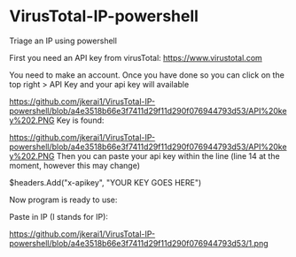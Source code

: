 # VirusTotal-IP-powershell
Triage an IP using powershell

First you need an API key from virusTotal: https://www.virustotal.com

You need to make an account. Once you have done so you can click on the top right > API Key and your api key will available


https://github.com/jkerai1/VirusTotal-IP-powershell/blob/a4e3518b66e3f7411d29f11d290f076944793d53/API%20key%202.PNG
Key is found:

https://github.com/jkerai1/VirusTotal-IP-powershell/blob/a4e3518b66e3f7411d29f11d290f076944793d53/API%20key%202.PNG
Then you can paste your api key within the line (line 14 at the moment, however this may change)


$headers.Add("x-apikey", "YOUR KEY GOES HERE")

Now program is ready to use:

Paste in IP (I stands for IP): 

https://github.com/jkerai1/VirusTotal-IP-powershell/blob/a4e3518b66e3f7411d29f11d290f076944793d53/1.png
